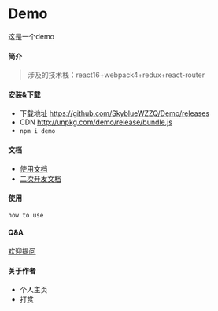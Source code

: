 # Demo

这是一个demo
#### 简介  

>涉及的技术栈：react16+webpack4+redux+react-router  

#### 安装&下载

- 下载地址 https://github.com/SkyblueWZZQ/Demo/releases
- CDN http://unpkg.com/demo/release/bundle.js
- `npm i demo`

#### 文档
- [使用文档](./doc/use/README.md)
- [二次开发文档](./doc/dev/README.md)

#### 使用  

```English
how to use
```

#### Q&A

[欢迎提问](https://github.com/SkyblueWZZQ/Demo/issues)  

#### 关于作者

- 个人主页
- 打赏